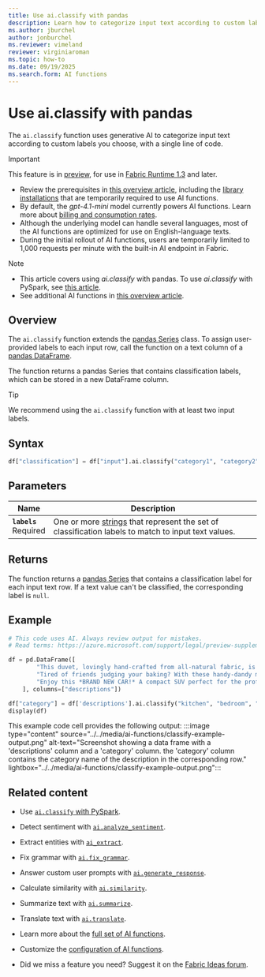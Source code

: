 ```yaml
---
title: Use ai.classify with pandas
description: Learn how to categorize input text according to custom labels by using the ai.classify function with pandas.
ms.author: jburchel
author: jonburchel
ms.reviewer: vimeland
reviewer: virginiaroman
ms.topic: how-to
ms.date: 09/19/2025
ms.search.form: AI functions
---
```


# Use ai.classify with pandas


The `ai.classify` function uses generative AI to categorize input text according to custom labels you choose, with a single line of code.

> [!IMPORTANT]
> This feature is in [preview](../../get-started/preview.md), for use in [Fabric Runtime 1.3](../../data-engineering/runtime-1-3.md) and later.
>
> - Review the prerequisites in [this overview article](./overview.md), including the [library installations](./overview.md#getting-started-with-ai-functions) that are temporarily required to use AI functions.
 > - By default, the *gpt-4.1-mini* model currently powers AI functions. Learn more about [billing and consumption rates](../ai-services/ai-services-overview.md).
> - Although the underlying model can handle several languages, most of the AI functions are optimized for use on English-language texts.
> - During the initial rollout of AI functions, users are temporarily limited to 1,000 requests per minute with the built-in AI endpoint in Fabric.

> [!NOTE]
> - This article covers using *ai.classify* with pandas. To use *ai.classify* with PySpark, see [this article](../pyspark/classify.md).
> - See additional AI functions in [this overview article](../overview.md).

## Overview

The `ai.classify` function extends the [pandas Series](https://pandas.pydata.org/docs/reference/api/pandas.Series.html) class. To assign user-provided labels to each input row, call the function on a text column of a [pandas DataFrame](https://pandas.pydata.org/docs/reference/api/pandas.DataFrame.html).

The function returns a pandas Series that contains classification labels, which can be stored in a new DataFrame column.

> [!TIP]
> We recommend using the `ai.classify` function with at least two input labels.

## Syntax

```python
df["classification"] = df["input"].ai.classify("category1", "category2", "category3")
```

## Parameters

| Name | Description |
|---|---|
| **`labels`** <br> Required | One or more [strings](https://docs.python.org/3/library/stdtypes.html#str) that represent the set of classification labels to match to input text values. |

## Returns

The function returns a [pandas Series](https://pandas.pydata.org/docs/reference/api/pandas.Series.html) that contains a classification label for each input text row. If a text value can't be classified, the corresponding label is `null`.

## Example

```python
# This code uses AI. Always review output for mistakes. 
# Read terms: https://azure.microsoft.com/support/legal/preview-supplemental-terms/.

df = pd.DataFrame([
        "This duvet, lovingly hand-crafted from all-natural fabric, is perfect for a good night's sleep.",
        "Tired of friends judging your baking? With these handy-dandy measuring cups, you'll create culinary delights.",
        "Enjoy this *BRAND NEW CAR!* A compact SUV perfect for the professional commuter!"
    ], columns=["descriptions"])

df["category"] = df['descriptions'].ai.classify("kitchen", "bedroom", "garage", "other")
display(df)
```

This example code cell provides the following output:
:::image type="content" source="../../media/ai-functions/classify-example-output.png" alt-text="Screenshot showing a data frame with a 'descriptions' column and a 'category' column. the 'category' column contains the category name of the description in the corresponding row." lightbox="../../media/ai-functions/classify-example-output.png":::

## Related content
- Use [`ai.classify` with PySpark](../pyspark/classify.md).
- Detect sentiment with [`ai.analyze_sentiment`](./analyze-sentiment.md).
- Extract entities with [`ai_extract`](./extract.md).
- Fix grammar with [`ai.fix_grammar`](./fix-grammar.md).
- Answer custom user prompts with [`ai.generate_response`](./generate-response.md).
- Calculate similarity with [`ai.similarity`](./similarity.md).
- Summarize text with [`ai.summarize`](./summarize.md).
- Translate text with [`ai.translate`](./translate.md).

- Learn more about the [full set of AI functions](../overview.md).
- Customize the [configuration of AI functions](./configuration.md).
- Did we miss a feature you need? Suggest it on the [Fabric Ideas forum](https://ideas.fabric.microsoft.com/).
